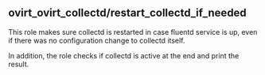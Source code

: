 ## ovirt_ovirt_collectd/restart_collectd_if_needed

This role makes sure collectd is restarted in case fluentd service is up,
even if there was no configuration change to collectd itself.

In addition, the role checks if collectd is active at the end and print the result.
